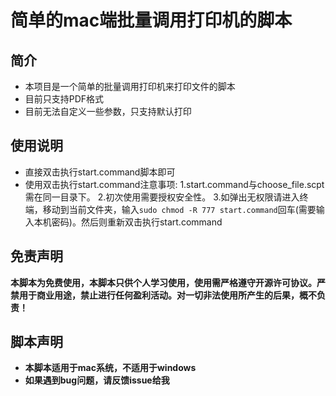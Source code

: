 # 简单的mac端批量调用打印机的脚本

## 简介
- 本项目是一个简单的批量调用打印机来打印文件的脚本
- 目前只支持PDF格式
- 目前无法自定义一些参数，只支持默认打印

## 使用说明
- 直接双击执行start.command脚本即可
- 使用双击执行start.command注意事项:
1.start.command与choose_file.scpt需在同一目录下。
2.初次使用需要授权安全性。
3.如弹出无权限请进入终端，移动到当前文件夹，输入`sudo chmod -R 777 start.command`回车(需要输入本机密码)。然后则重新双击执行start.command

## 免责声明

**本脚本为免费使用，本脚本只供个人学习使用，使用需严格遵守开源许可协议。严禁用于商业用途，禁止进行任何盈利活动。对一切非法使用所产生的后果，概不负责！**

## 脚本声明

- **本脚本适用于mac系统，不适用于windows**
- **如果遇到bug问题，请反馈issue给我**
